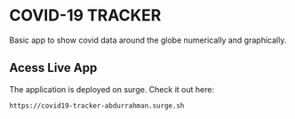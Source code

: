 # COVID-19 TRACKER
Basic app to show covid data around the globe numerically and graphically.

## Acess Live App
The application is deployed on surge.
Check it out here:
```
https://covid19-tracker-abdurrahman.surge.sh
```
